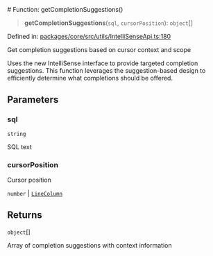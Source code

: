 <div v-pre>
# Function: getCompletionSuggestions()

> **getCompletionSuggestions**(`sql`, `cursorPosition`): `object`[]

Defined in: [packages/core/src/utils/IntelliSenseApi.ts:180](https://github.com/mk3008/rawsql-ts/blob/3b53f17d700cf976ce5c49b674a04b41eeb14c40/packages/core/src/utils/IntelliSenseApi.ts#L180)

Get completion suggestions based on cursor context and scope

Uses the new IntelliSense interface to provide targeted completion suggestions.
This function leverages the suggestion-based design to efficiently determine
what completions should be offered.

## Parameters

### sql

`string`

SQL text

### cursorPosition

Cursor position

`number` | [`LineColumn`](../interfaces/LineColumn.md)

## Returns

`object`[]

Array of completion suggestions with context information
</div>
